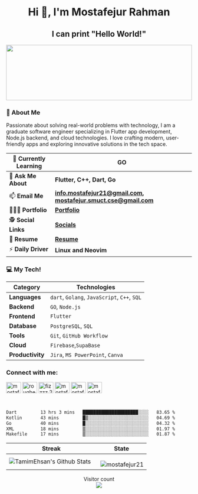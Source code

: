 
<h1 align="center">Hi 👋, I'm Mostafejur Rahman</h1>
<h2 align="center">I can print "Hello World!"</h2>
<img src="https://raw.githubusercontent.com/rodrigograca31/rodrigograca31/master/matrix.svg" width="100%" height="150px"/>

### 🌟 About Me
Passionate about solving real-world problems with technology, I am a graduate software engineer specializing in Flutter app development, Node.js backend, and cloud technologies. I love crafting modern, user-friendly apps and exploring innovative solutions in the tech space.

| 🌱 **Currently Learning**  | **GO**                                               |
|----------------------------|------------------------------------------------------------------------|
| 💬 **Ask Me About**        | **Flutter, C++, Dart, Go**                                                |
| 📫 **Email Me**            | **[info.mostafejur21@gmail.com](mailto:info.mostafejur21@gmail.com), [mostafejur.smuct.cse@gmail.com](mailto:mostafejur.smuct.cse@gmail.com)** |
| 👨🏻‍💻 **Portfolio**        | **[Portfolio](https://mostafejur.netlify.app/)**                       |
| 🕵 **Social Links**         | **[Socials](https://mostafejur21.github.io/mostafejur/)**             |
| 📄 **Resume**              | **[Resume](https://drive.google.com/file/d/1_Lj021jEvp50ExKzyl_yPuqewg_j_Z8G/view?usp=drive_link)** |
| ⚡ **Daily Driver**         | **Linux and Neovim**                                                 |



### 💻 My Tech!

| **Category**      | **Technologies**                                                                 |
|--------------------|---------------------------------------------------------------------------------|
| **Languages**      | `dart`, `Golang`, `JavaScript`, `C++`, `SQL`                                   |
| **Backend**        | `GO`, `Node.js`                                                                |
| **Frontend**       | `Flutter`                                                                      |
| **Database**       | `PostgreSQL`, `SQL`                                                            |
| **Tools**          | `Git`, `GitHub Workflow`                                                       |
| **Cloud**          | `Firebase`,`SupaBase`                                                          |
| **Productivity**   | `Jira`, `MS PowerPoint`, `Canva`                                               |
<!--
### Languages

![Dart](https://img.shields.io/badge/-Dart-000?&logo=Dart&logoColor=007396)
![C++](https://img.shields.io/badge/-C++-000?&logo=c%2b%2b&logoColor=00599C)
![C](https://img.shields.io/badge/-C-000?&logo=C)
![Python](https://img.shields.io/badge/-Python-000?&logo=Python)


### Tools & Technologies

![Flutter](https://img.shields.io/badge/-Flutter-000?&logo=Flutter&logoColor=0553B1)
![Firebase](https://img.shields.io/badge/-Firebase-000?&logo=Firebase&logoColor=F90)
![Linux](https://img.shields.io/badge/-Linux-000?&logo=Linux)
![Neovim](https://img.shields.io/badge/-Neovim-000?&logo=Neovim)
![Git](https://img.shields.io/badge/-Git-000?&logo=Git)
![Github](https://img.shields.io/badge/-Github-000?&logo=Github)
![Tmux](https://img.shields.io/badge/-Tmux-000?&logo=Tmux)
![Zsh](https://img.shields.io/badge/-Zsh-000?&logo=Zsh)
![Vim](https://img.shields.io/badge/-Vim-000?&logo=Vim)
![Android Studio](https://img.shields.io/badge/-Android%20Studio-000?&logo=Android%20Studio&logoColor=3DDC84)
![Postman](https://img.shields.io/badge/-Postman-000?&logo=Postman)
-->
<h3 align="justify">Connect with me:</h3>
<p align="justify">
<a href="https://linkedin.com/in/mostafejur21/" target="blank"><img align="center" src="https://raw.githubusercontent.com/rahuldkjain/github-profile-readme-generator/master/src/images/icons/Social/linked-in-alt.svg" alt="mostafejur21/" height="30" width="40" /></a>
<a href="https://fb.com/roughelephent" target="blank"><img align="center" src="https://raw.githubusercontent.com/rahuldkjain/github-profile-readme-generator/master/src/images/icons/Social/facebook.svg" alt="roughelephent" height="30" width="40" /></a>
<a href="https://instagram.com/fizzzz.21" target="blank"><img align="center" src="https://raw.githubusercontent.com/rahuldkjain/github-profile-readme-generator/master/src/images/icons/Social/instagram.svg" alt="fizzzz.21" height="30" width="40" /></a>
<a href="https://twitter.com/mostafejur21" target="blank"><img align="center" src="https://raw.githubusercontent.com/rahuldkjain/github-profile-readme-generator/master/src/images/icons/Social/twitter.svg" alt="mostafejur21" height="30" width="40" /></a>
<a href="https://www.leetcode.com/mostafejur21" target="blank"><img align="center" src="https://raw.githubusercontent.com/rahuldkjain/github-profile-readme-generator/master/src/images/icons/Social/leet-code.svg" alt="mostafejur21" height="30" width="40" /></a>
<a href="https://www.hackerrank.com/mostafejur21" target="blank"><img align="center" src="https://raw.githubusercontent.com/rahuldkjain/github-profile-readme-generator/master/src/images/icons/Social/hackerrank.svg" alt="mostafejur21" height="30" width="40" /></a>
</p>
</br>
<!--START_SECTION:waka-->

```txt
Dart         13 hrs 3 mins   █████████████████████░░░░   83.65 %
Kotlin       43 mins         █▒░░░░░░░░░░░░░░░░░░░░░░░   04.69 %
Go           40 mins         █░░░░░░░░░░░░░░░░░░░░░░░░   04.32 %
XML          18 mins         ▒░░░░░░░░░░░░░░░░░░░░░░░░   01.97 %
Makefile     17 mins         ▒░░░░░░░░░░░░░░░░░░░░░░░░   01.87 %
```

<!--END_SECTION:waka-->

| Streak | State |
| -------- | ------- |
| <img align="left" alt="TamimEhsan's Github Stats" src="https://github-readme-stats.vercel.app/api?username=mostafejur21&show_icons=true" />   &nbsp;| <p><img align="right" src="https://github-readme-stats.vercel.app/api/top-langs?username=mostafejur21&show_icons=true&locale=en&layout=compact&theme=dracula" alt="mostafejur21" /></p> |

<p align="center">
  Visitor count<br>
  <img src="https://profile-counter.glitch.me/mostafejur21/count.svg" />
</p>
